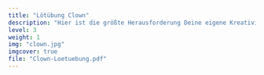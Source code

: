 ```yaml
---
title: "Lötübung Clown"
description: "Hier ist die größte Herausforderung Deine eigene Kreativität. Erstelle Deine eigene LED-Schaltung nach den Grundregeln der Elektronik."
level: 3
weight: 1
img: "clown.jpg"
imgcover: true
file: "Clown-Loetuebung.pdf"
---
```

